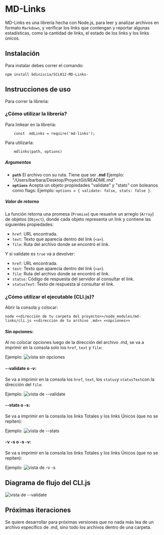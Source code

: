 # MD-Links
MD-Links es una librería hecha con Node.js, para leer y analizar archivos en formato `Markdown`, y verificar los links que contengan y reportar algunas estadísticas, como la cantidad de links, el estado de los links y los links únicos. 

## Instalación
Para instalar debes correr el comando: 

    npm install bdiniscia/SCL012-MD-Links-

## Instrucciones de uso
Para correr la librería:

### ¿Cómo utilizar la librería?

Para linkear en la librería:
```
    const  mdLinks = require('md-links');
```
Para utilizarla:
```
    mdlinks(path, options)
```

##### Argumentos

-   **`path`**  El archivo con su ruta. Tiene que ser **.md** Ejemplo: "/Users/barbara/Desktop/ProyectGit/README.md"
-   **`options`**  Acepta un objeto propiedades  "validate" y "stats" con boleanos como flags: 
Ejemplo: `options = { validate: false, stats: false }`.


##### Valor de retorno

La función retorna una promesa (`Promise`) que resuelve un arreglo (`Array`) de objetos (`Object`), donde cada objeto representa un link y contiene las siguientes propiedades:

-   `href`: URL encontrada.
-   `text`: Texto que aparecía dentro del link (`<a>`).
-   `file`: Ruta del archivo donde se encontró el link.

Y si validate es `true` va a devolver: 
-   `href`: URL encontrada.
-   `text`: Texto que aparecía dentro del link (`<a>`).
-   `file`: Ruta del archivo donde se encontró el link.
-   `status`:  Código de respuesta del servidor al consultar el link. 
-   `statusText`: Texto de respuesta al consultar el link.

### ¿Cómo utilizar el ejecutable (CLI.js)?

Abrir la consola y colocar: 

    node <<dirección de tu carpeta del proyecto>>/node_modules/md-links/cli.js <<dirección de tu archivo .md>> <<opciones>>

#### Sin opciones: 
Al no colocar opciones luego de la dirección del archivo .md, se va a imprimir en la consola solo los `href`, `text` y `file`: 

Ejemplo: 
![vista sin opciones](img/sin-opciones.png)


#### --validate  o  -v: 
Se va a imprimir en la consola los `href`, `text`, los `status`y `statusText`con la dirección del `file`: 

Ejemplo: 
![vista de --validate](img/validate.png)

#### --stats o  -s: 
Se va a imprimir en la consola los links Totales y los links Únicos (que no se repiten): 

Ejemplo:
![vista de --stats](img/stats.png)


#### -v  -s   o   -s  -v: 
Se va a imprimir en la consola los links Totales y los links Únicos (que no se repiten): 

Ejemplo: 
![vista de -v -s](img/validate-stats.png)


## Diagrama de flujo del CLI.js
![vista de --validate](img/Diagram.jpeg)


## Próximas iteraciones

Se quiere desarrollar para próximas versiones que no nada más lea de un archivo específico de .md, sino todo los archivos dentro de una carpeta.

